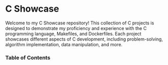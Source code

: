 # C Showcase

Welcome to my C Showcase repository! This collection of C projects is designed to demonstrate my proficiency and experience with the C programming language, Makefiles, and Dockerfiles. Each project showcases different aspects of C development, including problem-solving, algorithm implementation, data manipulation, and more.

### Table of Contents
